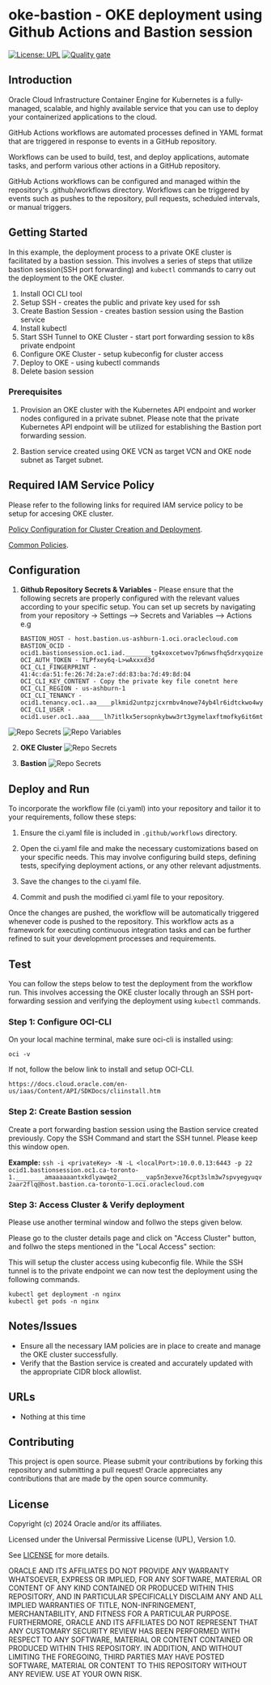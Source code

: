 # oke-bastion - OKE deployment using Github Actions and Bastion session

[![License: UPL](https://img.shields.io/badge/license-UPL-green)](https://img.shields.io/badge/license-UPL-green) [![Quality gate](https://sonarcloud.io/api/project_badges/quality_gate?project=oracle-devrel_oke-bastion)](https://sonarcloud.io/dashboard?id=oracle-devrel_oke-bastion)


## Introduction
Oracle Cloud Infrastructure Container Engine for Kubernetes is a fully-managed, scalable, and highly available service that you can use to deploy your containerized applications to the cloud. 

GitHub Actions workflows are automated processes defined in YAML format that are triggered in response to events in a GitHub repository. 

Workflows can be used to build, test, and deploy applications, automate tasks, and perform various other actions in a GitHub repository.

GitHub Actions workflows can be configured and managed within the repository's .github/workflows directory. Workflows can be triggered by events such as pushes to the repository, pull requests, scheduled intervals, or manual triggers.

## Getting Started
In this example, the deployment process to a private OKE cluster is facilitated by a bastion session. This involves a series of steps that utilize bastion session(SSH port forwarding) and `kubectl` commands to carry out the deployment to the OKE cluster.

1. Install OCI CLI tool
2. Setup SSH - creates the  public and private key used for ssh 
3. Create Bastion Session - creates bastion session using the Bastion service
4. Install kubectl
5. Start SSH Tunnel to OKE Cluster - start port forwarding session to k8s private endpoint
6. Configure OKE Cluster - setup kubeconfig for cluster access
7. Deploy to OKE - using kubectl commands
8. Delete basion session

### Prerequisites

1. Provision an OKE cluster with the Kubernetes API endpoint and worker nodes configured in a private subnet. Please note that the private Kubernetes API endpoint will be utilized for establishing the Bastion port forwarding session.

2. Bastion service created using  OKE VCN as target VCN and OKE node subnet as Target subnet. 

## Required IAM Service Policy
 Please refer to the following links for required IAM service policy to be setup for accesing OKE cluster.

[Policy Configuration for Cluster Creation and Deployment](https://docs.oracle.com/en-us/iaas/Content/ContEng/Concepts/contengpolicyconfig.htm#Policy_Configuration_for_Cluster_Creation_and_Deployment).

[Common Policies](https://docs.oracle.com/en-us/iaas/Content/Identity/Concepts/commonpolicies.htm#top).


## Configuration

1. __Github Repository Secrets & Variables__ -  Please ensure that the following secrets are properly configured with the relevant values according to your specific setup. You can set up secrets by navigating from your repository -> Settings --> Secrets and Variables --> Actions
    e.g
    ```
    BASTION_HOST - host.bastion.us-ashburn-1.oci.oraclecloud.com
    BASTION_OCID - ocid1.bastionsession.oc1.iad._______tg4xoxcetwov7p6nwsfhq5drxyqoize7x35hdboq
    OCI_AUTH_TOKEN - TLPfxey6q-L>wAxxxd3d
    OCI_CLI_FINGERPRINT - 41:4c:da:51:fe:26:7d:2a:e7:dd:83:ba:7d:49:8d:04
    OCI_CLI_KEY_CONTENT - Copy the private key file conetnt here
    OCI_CLI_REGION - us-ashburn-1
    OCI_CLI_TENANCY - ocid1.tenancy.oc1..aa____plkmid2untpzjcxrmbv4nowe74yb4lr6idtckwo4wyf7jh23be4q
    OCI_CLI_USER - ocid1.user.oc1..aaa____lh7itlkx5ersopnkybww3rt3gymelaxftmofky6it6mtjmcz6w4q
    ```
![Repo Secrets](./images/repo_secrets.png)
![Repo Variables](./images/repo_variables.png)

2. __OKE Cluster__
![Repo Secrets](./images/oke.png)

3. __Bastion__
![Repo Secrets](./images/bastion.png)

## Deploy and Run
To incorporate the workflow file (ci.yaml) into your repository and tailor it to your requirements, follow these steps:

1. Ensure the ci.yaml file is included in `.github/workflows` directory. 

2. Open the ci.yaml file and make the necessary customizations based on your specific needs. This may involve configuring build steps, defining tests, specifying deployment actions, or any other relevant adjustments.

3. Save the changes to the ci.yaml file.

4. Commit and push the modified ci.yaml file to your repository.

Once the changes are pushed, the workflow will be automatically triggered whenever code is pushed to the repository. This workflow acts as a framework for executing continuous integration tasks and can be further refined to suit your development processes and requirements.

## Test
You can follow the steps below to test the deployment from the workflow run. This involves accessing the OKE cluster locally through an SSH port-forwarding session and verifying the deployment using `kubectl` commands.

### Step 1: Configure OCI-CLI

On your local machine terminal, make sure oci-cli is installed using: 

`oci -v`

If not, follow the below link to install and setup OCI-CLI.

`https://docs.cloud.oracle.com/en-us/iaas/Content/API/SDKDocs/cliinstall.htm`

### Step 2: Create Bastion session

Create a port forwarding bastion session using the Bastion service created previously. Copy the SSH Command and start the SSH tunnel. Please keep this window open. 

__Example:__
`ssh -i <privateKey> -N -L <localPort>:10.0.0.13:6443 -p 22 ocid1.bastionsession.oc1.ca-toronto-1.________amaaaaaantxkdlyawqe2________vap5n3exve76cpt3slm3w7spvyegyuqv2aar2flq@host.bastion.ca-toronto-1.oci.oraclecloud.com`

### Step 3: Access Cluster & Verify deployment
Please use another terminal window and follwo the steps given below.

Please go to the cluster details page and click on "Access Cluster" button, and follwo the steps mentioned in the "Local Access" section:

This will setup the cluster access using kubeconfig file. While the SSH tunnel is to the private endpoint we can now test the deployment using the following commands.
````
kubectl get deployment -n nginx
kubectl get pods -n nginx
````

## Notes/Issues

* Ensure all the necessary IAM policies are in place to create and manage the OKE cluster successfully.
* Verify that the Bastion service is created and accurately updated with the appropriate CIDR block allowlist.

## URLs
* Nothing at this time

## Contributing
This project is open source.  Please submit your contributions by forking this repository and submitting a pull request!  Oracle appreciates any contributions that are made by the open source community.

## License
Copyright (c) 2024 Oracle and/or its affiliates.

Licensed under the Universal Permissive License (UPL), Version 1.0.

See [LICENSE](LICENSE) for more details.

ORACLE AND ITS AFFILIATES DO NOT PROVIDE ANY WARRANTY WHATSOEVER, EXPRESS OR IMPLIED, FOR ANY SOFTWARE, MATERIAL OR CONTENT OF ANY KIND CONTAINED OR PRODUCED WITHIN THIS REPOSITORY, AND IN PARTICULAR SPECIFICALLY DISCLAIM ANY AND ALL IMPLIED WARRANTIES OF TITLE, NON-INFRINGEMENT, MERCHANTABILITY, AND FITNESS FOR A PARTICULAR PURPOSE.  FURTHERMORE, ORACLE AND ITS AFFILIATES DO NOT REPRESENT THAT ANY CUSTOMARY SECURITY REVIEW HAS BEEN PERFORMED WITH RESPECT TO ANY SOFTWARE, MATERIAL OR CONTENT CONTAINED OR PRODUCED WITHIN THIS REPOSITORY. IN ADDITION, AND WITHOUT LIMITING THE FOREGOING, THIRD PARTIES MAY HAVE POSTED SOFTWARE, MATERIAL OR CONTENT TO THIS REPOSITORY WITHOUT ANY REVIEW. USE AT YOUR OWN RISK. 